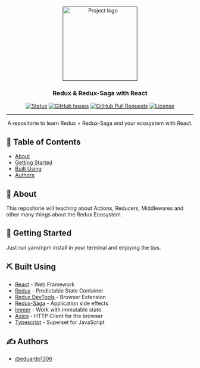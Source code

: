 <p align="center">
  <a href="" rel="noopener">
 <img width=200px height=200px src="https://miro.medium.com/max/800/1*HBoFpeOTCuIDQMKsSpYN7A.png" alt="Project logo"></a>
</p>

<h3 align="center">Redux & Redux-Saga with React</h3>

<div align="center">

[![Status](https://img.shields.io/badge/status-active-success.svg)]()
[![GitHub Issues](https://img.shields.io/github/issues/kylelobo/The-Documentation-Compendium.svg)](https://github.com/eduardo1306/Redux-Tips/issues)
[![GitHub Pull Requests](https://img.shields.io/github/issues-pr/kylelobo/The-Documentation-Compendium.svg)](https://github.com/eduardo1306/Redux-Tips/pulls)
[![License](https://img.shields.io/badge/license-MIT-blue.svg)](/LICENSE)

</div>

---

<p align="center"> A repositorie to learn Redux + Redux-Saga and your ecosystem with React.
    <br>
</p>

## 📝 Table of Contents

- [About](#about)
- [Getting Started](#getting_started)
- [Built Using](#built_using)
- [Authors](#authors)

## 🧐 About <a name = "about"></a>

This repositorie will teaching about Actions, Reducers, Middlewares and other many things about the Redux Ecosystem.

## 🏁 Getting Started <a name = "getting_started"></a>

Just run yarn/npm install in your terminal and enjoying the tips.


## ⛏️ Built Using <a name = "built_using"></a>

- [React](https://reactjs.org//) - Web Framework
- [Redux](https://redux.js.org/) - Predictable State Container
- [Redux DevTools](https://expressjs.com/) - Browser Extension
- [Redux-Saga](https://redux-saga.js.org/) - Application side effects
- [Immer](https://immerjs.github.io/immer/docs/introduction) - Work with immutable state
- [Axios](https://nodejs.org/en/) - HTTP Client for the browser
- [Typescript](https://nodejs.org/en/) - Superset for JavaScript

## ✍️ Authors <a name = "authors"></a>

- [@eduardo1306](https://github.com/eduardo1306)
